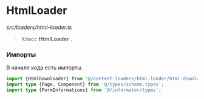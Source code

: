 # HtmlLoader

_src/loaders/html-loader.ts_

> Класс **HtmlLoader** .

### Импорты

В начале кода есть импорты.

```ts
import {HtmlDownloader} from '@/content-loaders/html-loader/html-downloader';
import type {Page, Component} from '@/types/scheme.types';
import type {FormInformations} from '@/informator/types';
```